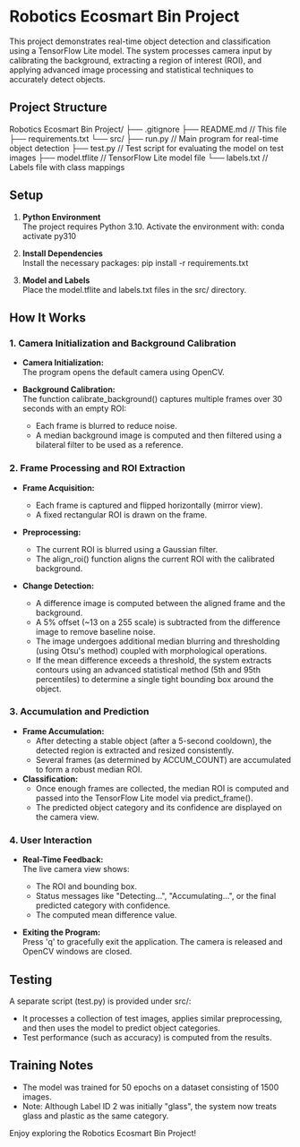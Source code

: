 # Robotics Ecosmart Bin Project

This project demonstrates real-time object detection and classification using a TensorFlow Lite model. The system processes camera input by calibrating the background, extracting a region of interest (ROI), and applying advanced image processing and statistical techniques to accurately detect objects.

## Project Structure

Robotics Ecosmart Bin Project/
├── .gitignore
├── README.md // This file
├── requirements.txt
└── src/
├── run.py // Main program for real-time object detection
├── test.py // Test script for evaluating the model on test images
├── model.tflite // TensorFlow Lite model file
└── labels.txt // Labels file with class mappings

## Setup

1. **Python Environment**  
   The project requires Python 3.10. Activate the environment with:
   conda activate py310

2. **Install Dependencies**  
   Install the necessary packages:
   pip install -r requirements.txt

3. **Model and Labels**  
   Place the model.tflite and labels.txt files in the src/ directory.

## How It Works

### 1. Camera Initialization and Background Calibration

-   **Camera Initialization:**  
    The program opens the default camera using OpenCV.

-   **Background Calibration:**  
    The function calibrate_background() captures multiple frames over 30 seconds with an empty ROI:
    -   Each frame is blurred to reduce noise.
    -   A median background image is computed and then filtered using a bilateral filter to be used as a reference.

### 2. Frame Processing and ROI Extraction

-   **Frame Acquisition:**

    -   Each frame is captured and flipped horizontally (mirror view).
    -   A fixed rectangular ROI is drawn on the frame.

-   **Preprocessing:**

    -   The current ROI is blurred using a Gaussian filter.
    -   The align_roi() function aligns the current ROI with the calibrated background.

-   **Change Detection:**
    -   A difference image is computed between the aligned frame and the background.
    -   A 5% offset (~13 on a 255 scale) is subtracted from the difference image to remove baseline noise.
    -   The image undergoes additional median blurring and thresholding (using Otsu's method) coupled with morphological operations.
    -   If the mean difference exceeds a threshold, the system extracts contours using an advanced statistical method (5th and 95th percentiles) to determine a single tight bounding box around the object.

### 3. Accumulation and Prediction

-   **Frame Accumulation:**
    -   After detecting a stable object (after a 5-second cooldown), the detected region is extracted and resized consistently.
    -   Several frames (as determined by ACCUM_COUNT) are accumulated to form a robust median ROI.
-   **Classification:**
    -   Once enough frames are collected, the median ROI is computed and passed into the TensorFlow Lite model via predict_frame().
    -   The predicted object category and its confidence are displayed on the camera view.

### 4. User Interaction

-   **Real-Time Feedback:**  
    The live camera view shows:

    -   The ROI and bounding box.
    -   Status messages like "Detecting...", "Accumulating...", or the final predicted category with confidence.
    -   The computed mean difference value.

-   **Exiting the Program:**  
    Press 'q' to gracefully exit the application. The camera is released and OpenCV windows are closed.

## Testing

A separate script (test.py) is provided under src/:

-   It processes a collection of test images, applies similar preprocessing, and then uses the model to predict object categories.
-   Test performance (such as accuracy) is computed from the results.

## Training Notes

-   The model was trained for 50 epochs on a dataset consisting of 1500 images.
-   Note: Although Label ID 2 was initially "glass", the system now treats glass and plastic as the same category.

Enjoy exploring the Robotics Ecosmart Bin Project!
